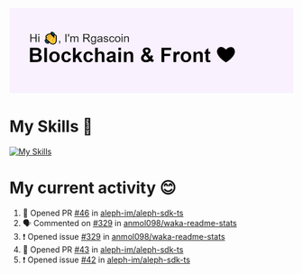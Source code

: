 <!--
**Rgascoin/Rgascoin** is a ✨ _special_ ✨ repository because its `README.md` (this file) appears on your GitHub profile.
-->

![image info](./header.png)


# My Skills 🌟

[![My Skills](https://skillicons.dev/icons?i=solidity,nextjs,tailwind,react,nodejs,ts,docker,jest,py,postgres,git,bash,cpp)](https://skillicons.dev)


# My current activity 😊

<!--START_SECTION:activity-->
1. 💪 Opened PR [#46](https://github.com/aleph-im/aleph-sdk-ts/pull/46) in [aleph-im/aleph-sdk-ts](https://github.com/aleph-im/aleph-sdk-ts)
2. 🗣 Commented on [#329](https://github.com/anmol098/waka-readme-stats/issues/329) in [anmol098/waka-readme-stats](https://github.com/anmol098/waka-readme-stats)
3. ❗️ Opened issue [#329](https://github.com/anmol098/waka-readme-stats/issues/329) in [anmol098/waka-readme-stats](https://github.com/anmol098/waka-readme-stats)
4. 💪 Opened PR [#43](https://github.com/aleph-im/aleph-sdk-ts/pull/43) in [aleph-im/aleph-sdk-ts](https://github.com/aleph-im/aleph-sdk-ts)
5. ❗️ Opened issue [#42](https://github.com/aleph-im/aleph-sdk-ts/issues/42) in [aleph-im/aleph-sdk-ts](https://github.com/aleph-im/aleph-sdk-ts)
<!--END_SECTION:activity-->

